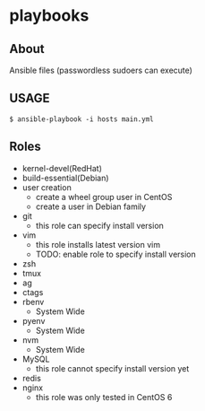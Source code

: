 # playbooks

## About

Ansible files
(passwordless sudoers can execute)

## USAGE
```
$ ansible-playbook -i hosts main.yml
```

## Roles

* kernel-devel(RedHat)
* build-essential(Debian)
* user creation
  * create a wheel group user in CentOS
  * create a user in Debian family
* git
  * this role can specify install version
* vim
  * this role installs latest version vim
  * TODO: enable role to specify install version
* zsh
* tmux
* ag
* ctags
* rbenv
  * System Wide
* pyenv
  * System Wide
* nvm
  * System Wide
* MySQL
  * this role cannot specify install version yet
* redis
* nginx
  * this role was only tested in CentOS 6
